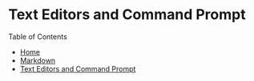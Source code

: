 # Text Editors and Command Prompt

Table of Contents
* [Home](https://nickmagruder.github.io/reading-notes/)
* [Markdown](markdown.md)
* [Text Editors and Command Prompt](text_editors.md)


